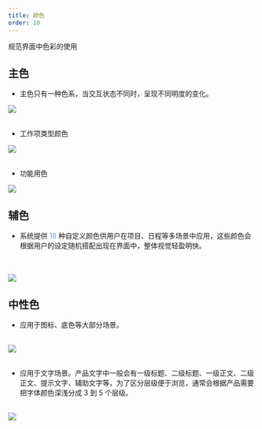 ```yaml
---
title: 颜色
order: 10
---
```


规范界面中色彩的使用

## 主色

- 主色只有一种色系，当交互状态不同时，呈现不同明度的变化。
<div align=left>
<img src="assets/images/vision/color-primary.png" />
</div>
</br>

- 工作项类型颜色
<div align=left>
<img src="assets/images/vision/color-work-item.png" />
</div>
</br>

- 功能用色
<div align=left>
<img src="assets/images/vision/color-function.png" />
</div>

## 辅色

- 系统提供 <font color=#6698FF>18</font>  种自定义颜色供用户在项目、日程等多场景中应用，这些颜色会根据用户的设定随机搭配出现在界面中，整体视觉轻盈明快。
</br>
</br>
<div align=left>
<img src="assets/images/vision/color-secondary.png" />
</div>

## 中性色

- 应用于图标、底色等大部分场景。
</br>
<div align=left>
<img src="assets/images/vision/color-achromatic-icon.png" />
</div>
</br>

- 应用于文字场景。产品文字中一般会有一级标题、二级标题、一级正文、二级正文、提示文字、辅助文字等，为了区分层级便于浏览，通常会根据产品需要把字体颜色深浅分成 3 到 5 个层级。
</br>
<div align=left>
<img src="assets/images/vision/color-achromatic-word.png" />
</div>